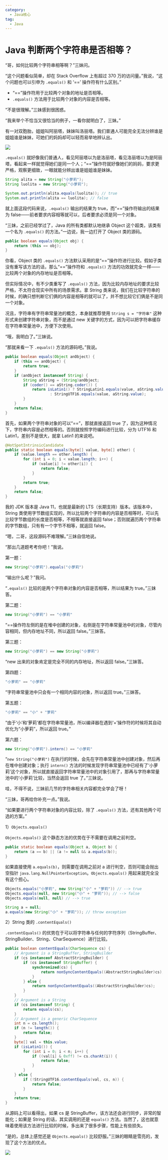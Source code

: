```yaml
---
category:
  - Java核心
tag:
  - Java
---
```


# Java 判断两个字符串是否相等？

“哥，如何比较两个字符串相等啊？”三妹问。

“这个问题看似简单，却在 Stack Overflow 上有超过 370 万的访问量。”我说，“这个问题也可以引申为 `.equals()` 和 ‘==’ 操作符有什么区别。”

- “==”操作符用于比较两个对象的地址是否相等。
- `.equals()` 方法用于比较两个对象的内容是否相等。

“不是很理解。”三妹感到很困惑。

“我来举个不恰当又很恰当的例子，一看你就明白了，三妹。”

有一对双胞胎，姐姐叫阿丽塔，妹妹叫洛丽塔。我们普通人可能完全无法分辨谁是姐姐谁是妹妹，可她们的妈妈却可以轻而易举地辨认出。

![](http://cdn.tobebetterjavaer.com/tobebetterjavaer/images/string/equals-01.png)

`.equals()` 就好像我们普通人，看见阿丽塔以为是洛丽塔，看见洛丽塔以为是阿丽塔，看起来一样就觉得她们是同一个人；“==”操作符就好像她们的妈妈，要求更严格，观察更细致，一眼就能分辨出谁是姐姐谁是妹妹。

```java
String alita = new String("小萝莉");
String luolita = new String("小萝莉");

System.out.println(alita.equals(luolita)); // true
System.out.println(alita == luolita); // false
```

就上面这段代码来说，`.equals()` 输出的结果为 true，而“==”操作符输出的结果为 false——前者要求内容相等就可以，后者要求必须是同一个对象。

“三妹，之前已经学过了，Java 的所有类都默认地继承 Object 这个超类，该类有一个名为 `.equals()` 的方法。”一边说，我一边打开了 Object 类的源码。

```java
public boolean equals(Object obj) {
    return (this == obj);
}
```

你看，Object 类的 `.equals()` 方法默认采用的是“==”操作符进行比较。假如子类没有重写该方法的话，那么“==”操作符和 `.equals()` 方法的功效就完全一样——比较两个对象的内存地址是否相等。

但实际情况中，有不少类重写了 `.equals()` 方法，因为比较内存地址的要求比较严格，不太符合现实中所有的场景需求。拿 String 类来说，我们在比较字符串的时候，的确只想判断它们俩的内容是相等的就可以了，并不想比较它们俩是不是同一个对象。

况且，字符串有字符串常量池的概念，本身就推荐使用 `String s = "字符串"` 这种形式来创建字符串对象，而不是通过 new 关键字的方式，因为可以把字符串缓存在字符串常量池中，方便下次使用。

“哦，我明白了。”三妹说。

“那就来看一下 `.equals()` 方法的源码吧。”我说。

```java
public boolean equals(Object anObject) {
    if (this == anObject) {
        return true;
    }
    if (anObject instanceof String) {
        String aString = (String)anObject;
        if (coder() == aString.coder()) {
            return isLatin1() ? StringLatin1.equals(value, aString.value)
                    : StringUTF16.equals(value, aString.value);
        }
    }
    return false;
}
```

首先，如果两个字符串对象的可以“==”，那就直接返回 true 了，因为这种情况下，字符串内容是必然相等的。否则就按照字符编码进行比较，分为 UTF16 和 Latin1，差别不是很大，就拿 Latin1 的来说吧。

```java
@HotSpotIntrinsicCandidate
public static boolean equals(byte[] value, byte[] other) {
    if (value.length == other.length) {
        for (int i = 0; i < value.length; i++) {
            if (value[i] != other[i]) {
                return false;
            }
        }
        return true;
    }
    return false;
}
```

我的 JDK 版本是 Java 11，也就是最新的 LTS（长期支持）版本。该版本中，String 类使用字节数组实现的，所以比较两个字符串的内容是否相等时，可以先比较字节数组的长度是否相等，不相等就直接返回 false；否则就遍历两个字符串的字节数组，只有有一个字节不相等，就返回 false。

“嗯，二哥，这段源码不难理解。”三妹自信地说。

“那出几道题考考你吧！”我说。

第一题：

```java
new String("小萝莉").equals("小萝莉")
```

“输出什么呢？”我问。

“`.equals()` 比较的是两个字符串对象的内容是否相等，所以结果为 true。”三妹答。

第二题：

```java
new String("小萝莉") == "小萝莉"
```

“==操作符左侧的是在堆中创建的对象，右侧是在字符串常量池中的对象，尽管内容相同，但内存地址不同，所以返回 false。”三妹答。

第三题：

```java
new String("小萝莉") == new String("小萝莉")
```

“new 出来的对象肯定是完全不同的内存地址，所以返回 false。”三妹答。

第四题：

```java
"小萝莉" == "小萝莉"
```

“字符串常量池中只会有一个相同内容的对象，所以返回 true。”三妹答。

第五题：

```java
"小萝莉" == "小" + "萝莉"
```

“由于‘小’和‘萝莉’都在字符串常量池，所以编译器在遇到‘+’操作符的时候将其自动优化为“小萝莉”，所以返回 true。”

第六题：

```java
new String("小萝莉").intern() == "小萝莉"
```

“`new String("小萝莉")` 在执行的时候，会先在字符串常量池中创建对象，然后再在堆中创建对象；执行 `intern()` 方法的时候发现字符串常量池中已经有了‘小萝莉’这个对象，所以就直接返回字符串常量池中的对象引用了，那再与字符串常量池中的‘小萝莉’比较，当然会返回 true 了。”三妹说。

哇，不得不说，三妹前几节的字符串相关内容都完全学会了呀！

“三妹，哥再给你补充一点。”我说。

“如果要进行两个字符串对象的内容比较，除了 `.equals()` 方法，还有其他两个可选的方案。”

1）`Objects.equals()`

`Objects.equals()` 这个静态方法的优势在于不需要在调用之前判空。

```java
public static boolean equals(Object a, Object b) {
    return (a == b) || (a != null && a.equals(b));
}
```

如果直接使用 `a.equals(b)`，则需要在调用之前对 a 进行判空，否则可能会抛出空指针 `java.lang.NullPointerException`。`Objects.equals()` 用起来就完全没有这个担心。

```java
Objects.equals("小萝莉", new String("小" + "萝莉")) // --> true
Objects.equals(null, new String("小" + "萝莉")); // --> false
Objects.equals(null, null) // --> true

String a = null;
a.equals(new String("小" + "萝莉")); // throw exception
```

2）String 类的 `.contentEquals()`

`.contentEquals()` 的优势在于可以将字符串与任何的字符序列（StringBuffer、StringBuilder、String、CharSequence）进行比较。

```java
public boolean contentEquals(CharSequence cs) {
    // Argument is a StringBuffer, StringBuilder
    if (cs instanceof AbstractStringBuilder) {
        if (cs instanceof StringBuffer) {
            synchronized(cs) {
                return nonSyncContentEquals((AbstractStringBuilder)cs);
            }
        } else {
            return nonSyncContentEquals((AbstractStringBuilder)cs);
        }
    }
    // Argument is a String
    if (cs instanceof String) {
        return equals(cs);
    }
    // Argument is a generic CharSequence
    int n = cs.length();
    if (n != length()) {
        return false;
    }
    byte[] val = this.value;
    if (isLatin1()) {
        for (int i = 0; i < n; i++) {
            if ((val[i] & 0xff) != cs.charAt(i)) {
                return false;
            }
        }
    } else {
        if (!StringUTF16.contentEquals(val, cs, n)) {
            return false;
        }
    }
    return true;
}
```

从源码上可以看得出，如果 cs 是 StringBuffer，该方法还会进行同步，非常的智能化；如果是 String 的话，其实调用的还是 `equals()` 方法。当然了，这也就意味着使用该方法进行比较的时候，多出来了很多步骤，性能上有些损失。

“是的，总体上感觉还是 `Objects.equals()` 比较舒服。”三妹的眼睛是雪亮的，发现了这个方法的优点。

<img src="http://cdn.tobebetterjavaer.com/tobebetterjavaer/images/xingbiaogongzhonghao.png">
